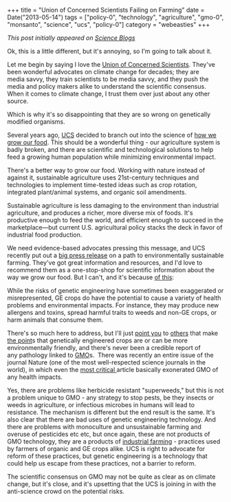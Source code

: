 +++
title = "Union of Concerned Scientists Failing on Farming"
date = Date("2013-05-14")
tags = ["policy-0", "technology", "agriculture", "gmo-0", "monsanto", "science", "ucs", "policy-0"]
category = "webeasties"
+++

_This post initially appeared on [Science Blogs](http://scienceblogs.com/webeasties)_

Ok, this is a little different, but it's annoying, so I'm going to talk about it.

Let me begin by saying I love the [Union of Concerned Scientists](http://www.ucsusa.org/). They've been wonderful advocates on climate change for decades; they are media savvy, they train scientists to be media savvy, and they push the media and policy makers alike to understand the scientific consensus. When it comes to climate change, I trust them over just about any other source.

Which is why it's so disappointing that they are so wrong on genetically modified organisms.

Several years ago, [UCS](/tag/ucs) decided to branch out into the science of [how we grow our food](http://www.ucsusa.org/food_and_agriculture/). This should be a wonderful thing - our agriculture system is badly broken, and there are scientific and technological solutions to help feed a growing human population while minimizing environmental impact.

There's a better way to grow our food. Working with nature instead of against it, sustainable agriculture uses 21st-century techniques and technologies to implement time-tested ideas such as crop rotation, integrated plant/animal systems, and organic soil amendments.

Sustainable agriculture is less damaging to the environment than industrial agriculture, and produces a richer, more diverse mix of foods. It's productive enough to feed the world, and efficient enough to succeed in the marketplace—but current U.S. agricultural policy stacks the deck in favor of industrial food production.

We need evidence-based advocates pressing this message, and UCS recently put out a [big press release](http://www.ucsusa.org/assets/documents/food_and_agriculture/The-Healthy-Farm-A-Vision-for-US-Agriculture.pdf) on a path to environmentally sustainable farming. They've got great information and resources, and I'd love to recommend them as a one-stop-shop for scientific information about the way we grow our food. But I can't, and it's because [of this](http://www.ucsusa.org/food_and_agriculture/our-failing-food-system/genetic-engineering/):

While the risks of genetic engineering have sometimes been exaggerated or misrepresented, GE crops do have the potential to cause a variety of health problems and environmental impacts. For instance, they may produce new allergens and toxins, spread harmful traits to weeds and non-GE crops, or harm animals that consume them.

There's so much here to address, but I'll just [point you](http://www.geneticliteracyproject.org/2013/04/15/on-gmos-new-york-times-foodie-mark-bittman-is-a-dark-cloud-in-the-brightening-sky-of-reason/) to [others](http://blogs.discovermagazine.com/collideascape/2013/04/12/why-organic-advocates-should-love-gmos/#.UZFzmCt4YdU) that make [the point](http://blogs.discovermagazine.com/science-sushi/2013/05/01/esteemed-journal-nature-dedicates-issue-to-gmos-defends-technology/)s that genetically engineered crops are or can be more environmentally friendly, and there's never been a credible report of any pathology linked to [GMO](/tag/gmo-0)s.  There was recently an entire issue of the journal Nature (one of the most well-respected science journals in the world), in which even the [most critical ](http://www.nature.com/news/case-studies-a-hard-look-at-gm-crops-1.12907)article basically exonerated GMO of any health impacts.

Yes, there are problems like herbicide resistant "superweeds," but this is not a problem unique to GMO - any strategy to stop pests, be they insects or weeds in agriculture, or infectious microbes in humans will lead to resistance. The mechanism is different but the end result is the same. It's also clear that there are bad uses of genetic engineering technology. And there are problems with monoculture and unsustainable farming and overuse of pesticides etc etc, but once again, these are not products of GMO technology, they are a products of [industrial farming](http://en.wikipedia.org/wiki/Industrial_agriculture) - practices used by farmers of organic and GE crops alike. UCS is right to advocate for reform of these practices, but genetic engineering is a technology that could help us escape from these practices, not a barrier to reform.

The scientific consensus on GMO may not be quite as clear as on climate change, but it's close, and it's upsetting that the UCS is joining in with the anti-science crowd on the potential risks.

      
  
